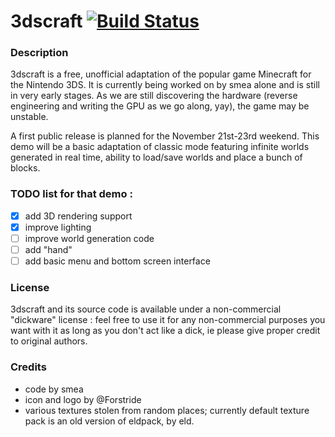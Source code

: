 3dscraft [![Build Status](http://build.filfatstudios.com:8080/job/WiiCraft/badge/icon)](http://build.filfatstudios.com:8080/job/WiiCraft/)
========

### Description

3dscraft is a free, unofficial adaptation of the popular game Minecraft for the Nintendo 3DS. It is currently being worked on by smea alone and is still in very early stages. As we are still discovering the hardware (reverse engineering and writing the GPU as we go along, yay), the game may be unstable.

A first public release is planned for the November 21st-23rd weekend. This demo will be a basic adaptation of classic mode featuring infinite worlds generated in real time, ability to load/save worlds and place a bunch of blocks.

### TODO list for that demo :

- [x] add 3D rendering support
- [x] improve lighting
- [ ] improve world generation code
- [ ] add "hand"
- [ ] add basic menu and bottom screen interface

### License

3dscraft and its source code is available under a non-commercial "dickware" license : feel free to use it for any non-commercial purposes you want with it as long as you don't act like a dick, ie please give proper credit to original authors.

### Credits

- code by smea
- icon and logo by @Forstride
- various textures stolen from random places; currently default texture pack is an old version of eldpack, by eld.
